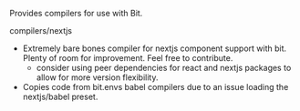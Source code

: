 Provides compilers for use with Bit.

compilers/nextjs
- Extremely bare bones compiler for nextjs component support with bit. Plenty of room for improvement. Feel free to contribute.
    - consider using peer dependencies for react and nextjs packages to allow for more version flexibility. 
- Copies code from bit.envs babel compilers due to an issue loading the nextjs/babel preset.